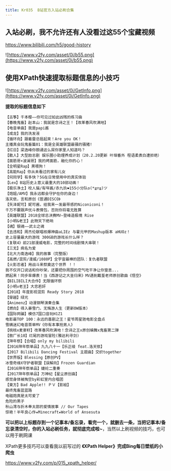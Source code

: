 ```yaml
---
title: Kr035  B站官方入站必刷合集
---
```


##  入站必刷，我不允许还有人没看过这55个宝藏视频

https://www.bilibili.com/h5/good-history

![https://www.v2fy.com/asset/0i/b55.png](https://www.v2fy.com/asset/0i/b55.png)

## 使用XPath快速提取标题信息的小技巧

![https://www.v2fy.com/asset/0i/GetInfo.png](https://www.v2fy.com/asset/0i/GetInfo.png)

**提取的标题信息如下**
```
【古筝】千本樱——你可见过如此凶残的练习曲
【春晚鬼畜】赵本山：我就是念诗之王！【改革春风吹满地】
【电音单曲】我是papi酱
【成龙】我的洗发液
【循环向】跟着雷总摇起来！Are you OK！
主播真会玩鬼畜篇01：我是全英雄联盟最骚的骚猪!
【红日】梁逸峰你朗诵这么屌你家里人知道吗？
【散人】大型励志剧 娱乐圈小助理养成计划（20.2.20更新 叶琛番外 程语柔表白遭拒绝）
【面筋哥×波澜哥】我的烤面筋，融化你的心！
【全明星Rap】黑喂狗！
【高能Rap】你从未看过的家有儿女
【何同学】有多快？5G在日常使用中的真实体验
【Lex】B站历史上意义最重大的10部动画！
【极乐净土】咬人猫/有咩酱/赤九玖❤155小分队o(*≧▽≦)ツ
【炮姐/AMV】我永远都会守护在你的身边！
洛天依，言和原创《普通DISCO》
【矢泽妮可】妮可酱，给我来一发最带感的Niconiconi！
千万不要跟声优斗表情包，否则你将毫无胜算
【英雄联盟】2018全球总决赛MV—登峰造极境 Rise
【小明&老王】此物天下绝响
【魂】银魂——武士之魂
【去违和】周杰伦献唱核爆神曲aLIEz 与霍元甲的Mashup版本 aHUOz！
史上容量最大的游戏 300GB的游戏长什么样？
《复联4》前21部漫威电影，完整的时间线剧情大串联！
【三无】病名为爱
【北大力南逸峰】我的故事（完整版）
【高燃/混剪/漫威/1080P】全宇宙最棒的团队：复仇者联盟
【火影忍者】用战斗来祭奠这个世界 ！！
我不仅开口说话和你吵架，还要把你周围的空气吃干净让你窒息...
燃起来！同步率爆表！当《西游记之大圣归来》MV遇到戴荃老师原创歌曲《悟空》
【BILIBILI大合作】无限循环祭
【小明v老王】大忠若奸
【2018】年度影视混剪 Ready Story 2018
【穿越】绿光
【Animenz】动漫钢琴演奏合集
【燃向】得入暴雪门，无悔游人生（更新OW版本）
【国际网骗】模仿7国口音玩H1Z1
电影最TOP 100：永远的喜剧之王！星爷周星驰电影全盘点
雪姨迷幻电音首单MV《你有本事抢男人》
【桃核x麦麥籽】改革春风吹满地！念诗之王x原创编舞x鬼畜第二弹
【敖厂长10】烂尾的游戏冒险(雅达利寻剑)
【拜年祭】【合唱】only my bilibili
【2016拜年祭单品】九九八十一【乐正绫 feat.洛天依】
【2017 Bilibili Dancing Festival 主题曲】交织together
【世界版】Blessing【原创PV】
冰雪奇缘X守护者联盟【误解向】Frozen Guardian
【2016拜年祭单品】婕纶二重奏
【2017拜年祭单品】万神纪【星尘原创曲】
感觉身体被掏空by彩虹室内合唱团
【東方】Bad Apple!! ＰＶ【影絵】
最终鬼畜蓝蓝路
电磁炮真是太可爱了
危险的黑子
秋山澪与折木奉太郎的爱情故事 // Our Tapes
惊艳！半年良心作★Minecraft★World of Ansesuta
```

**可以把以上标题存到一个记事本/备忘录，看完一个，就删去一条，当把记事本/备忘录清空时，你的入站必刷任务，就彻底完成啦~**，当然以上刷视频的技巧，也可以用于刷网课

XPath更多技巧可以查看我以前写过的 **《XPath Helper》完成Bing每日壁纸的小爬虫**

https://www.v2fy.com/p/015_xpath_helper/

